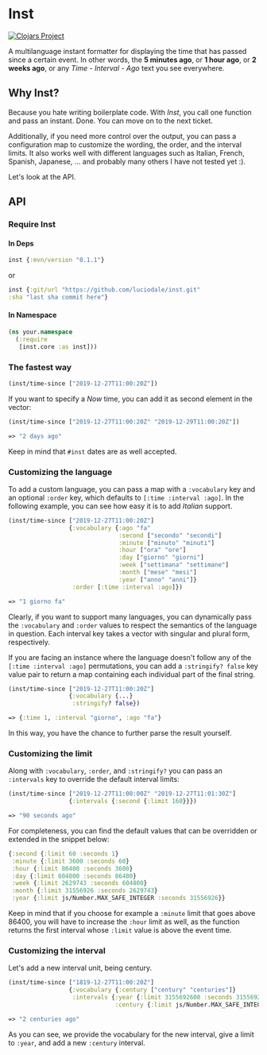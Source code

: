 # Inst
[![Clojars Project](https://img.shields.io/clojars/v/inst.svg)](https://clojars.org/inst)

A multilanguage instant formatter for displaying the time that has passed since a certain event.
In other words, the **5 minutes ago**, or **1 hour ago**, or **2 weeks ago**, or any *Time - Interval - Ago* text you see everywhere.

## Why Inst?
Because you hate writing boilerplate code. With *Inst*, you call one function and pass an instant. Done. You can move on to the next ticket.

Additionally, if you need more control over the output, you can pass a configuration map to customize the wording, the order, and the interval limits. It also works well with different languages such as Italian, French, Spanish, Japanese, ... and probably many others I have not tested yet :).


Let's look at the API.

## API

### Require Inst

#### In Deps

```clojure
inst {:mvn/version "0.1.1"}
```

or

```clojure
inst {:git/url "https://github.com/luciodale/inst.git"
:sha "last sha commit here"}
 ```

#### In Namespace

```clojure
(ns your.namespace
  (:require
   [inst.core :as inst]))
```

### The fastest way

```clojure
(inst/time-since ["2019-12-27T11:00:20Z"])
```

If you want to specify a *Now* time, you can add it as second element in the vector:

```clojure
(inst/time-since ["2019-12-27T11:00:20Z" "2019-12-29T11:00:20Z"])

=> "2 days ago"
```

Keep in mind that `#inst` dates are as well accepted.

### Customizing the language

To add a custom language, you can pass a map with a `:vocabulary` key and an optional `:order` key, which defaults to `[:time :interval :ago]`. In the following example, you can see how easy it is to add *Italian* support.

```clojure
(inst/time-since ["2019-12-27T11:00:20Z"]
                 {:vocabulary {:ago "fa"
                               :second ["secondo" "secondi"]
                               :minute ["minuto" "minuti"]
                               :hour ["ora" "ore"]
                               :day ["giorno" "giorni"]
                               :week ["settimana" "settimane"]
                               :month ["mese" "mesi"]
                               :year ["anno" "anni"]}
                  :order [:time :interval :ago]})

=> "1 giorno fa"
```

Clearly, if you want to support many languages, you can dynamically pass the `:vocabulary` and `:order` values to respect the semantics of the language in question. Each interval key takes a vector with singular and plural form, respectively.

If you are facing an instance where the language doesn't follow any of the `[:time :interval :ago]` permutations, you can add a `:stringify? false` key value pair to return a map containing each individual part of the final string.

```clojure
(inst/time-since ["2019-12-27T11:00:20Z"]
                 {:vocabulary {...}
                  :stringify? false})

=> {:time 1, :interval "giorno", :ago "fa"}
```

In this way, you have the chance to further parse the result yourself.

### Customizing the limit

Along with `:vocabulary`, `:order`, and `:stringify?` you can pass an `:intervals` key to override the default interval limits:

```clojure
(inst/time-since ["2019-12-27T11:00:00Z" "2019-12-27T11:01:30Z"]
                 {:intervals {:second {:limit 160}}})

=> "90 seconds ago"
```

For completeness, you can find the default values that can be overridden or extended in the snippet below:

```clojure
{:second {:limit 60 :seconds 1}
 :minute {:limit 3600 :seconds 60}
 :hour {:limit 86400 :seconds 3600}
 :day {:limit 604800 :seconds 86400}
 :week {:limit 2629743 :seconds 604800}
 :month {:limit 31556926 :seconds 2629743}
 :year {:limit js/Number.MAX_SAFE_INTEGER :seconds 31556926}}
```

Keep in mind that if you choose for example a `:minute` limit that goes above 86400, you will have to increase the `:hour` limit as well, as the function returns the first interval whose `:limit` value is above the event time.


### Customizing the interval

Let's add a new interval unit, being century.

```clojure
(inst/time-since ["1819-12-27T11:00:20Z"]
                 {:vocabulary {:century ["century" "centuries"]}
                  :intervals {:year {:limit 3155692600 :seconds 31556926}
                              :century {:limit js/Number.MAX_SAFE_INTEGER :seconds 3155692600}}})

=> "2 centuries ago"
```

As you can see, we provide the vocabulary for the new interval, give a limit to `:year`, and add a new `:century` interval.
